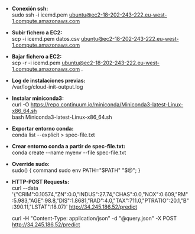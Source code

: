 
* **Conexión ssh:**   
sudo ssh -i icemd.pem ubuntu@ec2-18-202-243-222.eu-west-1.compute.amazonaws.com

* **Subir fichero a EC2:**    
scp -i icemd.pem datos.csv ubuntu@ec2-18-202-243-222.eu-west-1.compute.amazonaws.com
 
* **Bajar fichero a EC2:**   
	scp -r -i icemd.pem ubuntu@ec2-18-202-243-222.eu-west-1.compute.amazonaws.com . 

* **Log de instalaciones previas:**   
	/var/log/cloud-init-output.log 

* **Instalar miniconda3:**   
	curl -O https://repo.continuum.io/miniconda/Miniconda3-latest-Linux-x86_64.sh  
	bash Miniconda3-latest-Linux-x86_64.sh

* **Exportar entorno conda:**    
	conda list --explicit > spec-file.txt

* **Crear entorno conda a partir de spec-file.txt:**   
	conda create --name myenv --file spec-file.txt

* **Override sudo:**   
	sudo() { command sudo env PATH="$PATH" "$@"; }

* **HTTP-POST Requests:**    
	curl --data '{"CRIM":0.10574,"ZN":0.0,"INDUS":27.74,"CHAS":0.0,"NOX":0.609,"RM":5.983,"AGE":98.8,"DIS":1.8681,"RAD":4.0,"TAX":711.0,"PTRATIO":20.1,"B":390.11,"LSTAT":18.07}' http://34.245.186.52/predict
	
	curl -H "Content-Type: application/json" -d "@query.json" -X POST http://34.245.186.52/predict

